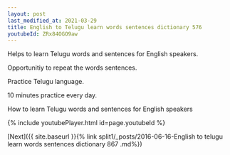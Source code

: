 ```yaml
---
layout: post
last_modified_at: 2021-03-29
title: English to Telugu learn words sentences dictionary 576 
youtubeId: ZRx84OGO9aw
---
```

 
 
Helps to learn Telugu words and sentences for English speakers.

Opportunitiy to repeat the words sentences. 

Practice Telugu language. 
 
10 minutes practice every day. 
 
How to learn Telugu words and sentences for English speakers 
 
{% include youtubePlayer.html id=page.youtubeId %}
 
 
[Next]({{ site.baseurl }}{% link  split1/_posts/2016-06-16-English to telugu learn words sentences dictionary 867 .md%})
 
